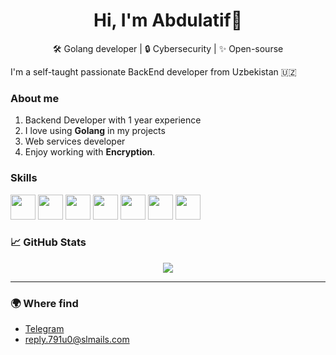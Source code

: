 <h1 align="center">Hi, I'm Abdulatif👋</h1>

<p align="center">
  🛠️ Golang developer | 🔒 Cybersecurity | ✨ Open-sourse
</p>

<p>I'm a self-taught passionate BackEnd developer from Uzbekistan 🇺🇿</h1>

### About me
  1. Backend Developer with 1 year experience
  2. I love using **Golang** in my projects
  3. Web services developer
  4. Enjoy working with **Encryption**.
### Skills
  <p>
  <img src="https://cdn.jsdelivr.net/gh/devicons/devicon/icons/go/go-original.svg" width="40" height="40"/>
  <img src="https://cdn.jsdelivr.net/gh/devicons/devicon/icons/mongodb/mongodb-original.svg" width="40" height="40"/>
  <img src="https://cdn.jsdelivr.net/gh/devicons/devicon/icons/postgresql/postgresql-original.svg" width="40" height="40"/>
  <img src="https://cdn.jsdelivr.net/gh/devicons/devicon/icons/python/python-original.svg" width="40" height="40"/>
  <img src="https://cdn.jsdelivr.net/gh/devicons/devicon/icons/html5/html5-original.svg" width="40" height="40"/>
  <img src="https://cdn.jsdelivr.net/gh/devicons/devicon/icons/css3/css3-original.svg" width="40" height="40"/>
  <img src="https://cdn.jsdelivr.net/gh/devicons/devicon/icons/javascript/javascript-original.svg" width="40" height="40"/>
</p>


### 📈 GitHub Stats

<p align="center">
  <img src="https://github-readme-stats.vercel.app/api/top-langs/?username=abdulatif-abdumannopov&layout=compact&langs_count=8&&hide=html,css&theme=tokyonight" />
</p>

---

### 🌍 Where find

- [Telegram](https://t.me/abdumannopov_work)
- reply.791u0@slmails.com

